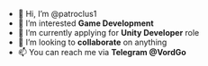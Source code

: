 - 👋 Hi, I’m @patroclus1
- 👀 I’m interested <b>Game Development</b>
- 🌱 I’m currently applying for <b>Unity Developer</b> role
- 💞️ I’m looking to <b>collaborate</b> on anything
- 📫 You can reach me via <b>Telegram @VordGo</b>
